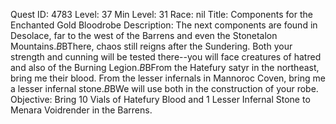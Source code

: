 Quest ID: 4783
Level: 37
Min Level: 31
Race: nil
Title: Components for the Enchanted Gold Bloodrobe
Description: The next components are found in Desolace, far to the west of the Barrens and even the Stonetalon Mountains.$B$BThere, chaos still reigns after the Sundering. Both your strength and cunning will be tested there--you will face creatures of hatred and also of the Burning Legion.$B$BFrom the Hatefury satyr in the northeast, bring me their blood. From the lesser infernals in Mannoroc Coven, bring me a lesser infernal stone.$B$BWe will use both in the construction of your robe.
Objective: Bring 10 Vials of Hatefury Blood and 1 Lesser Infernal Stone to Menara Voidrender in the Barrens.
